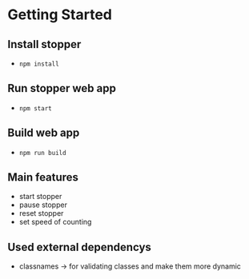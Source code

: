 # Getting Started

## Install stopper
- `npm install`

## Run stopper web app
- `npm start`

## Build web app
- `npm run build`

## Main features
- start stopper
- pause stopper
- reset stopper
- set speed of counting

## Used external dependencys
- classnames -> for validating classes and make them more dynamic
